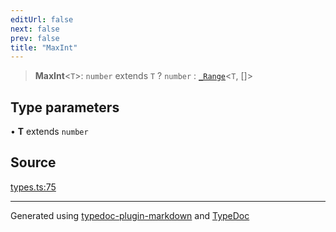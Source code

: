 ```yaml
---
editUrl: false
next: false
prev: false
title: "MaxInt"
---
```


> **MaxInt**\<`T`\>: `number` extends `T` ? `number` : [`_Range`](/api/type-aliases/range/)\<`T`, []\>

## Type parameters

• **T** extends `number`

## Source

[types.ts:75](https://github.com/fostertheweb/spotify-web-sdk/blob/e412602/src/types.ts#L75)

***

Generated using [typedoc-plugin-markdown](https://www.npmjs.com/package/typedoc-plugin-markdown) and [TypeDoc](https://typedoc.org/)
